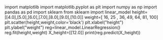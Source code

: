 import matplotlib
import matplotlib.pyplot as plt
import numpy as np
import pandas as pd
import sklearn
from sklearn import linear_model
height=[[4.0],[5.0],[6.0],[7.0],[8.0],[9.0],[10.0]]
weight=[  16, 25 , 36, 49, 64, 81, 100]
plt.scatter(height,weight,color='black')
plt.xlabel("height")
plt.ylabel("weight")
reg=linear_model.LinearRegression()
reg.fit(height,weight)
X_height=[[12.0]]
print(reg.predict(X_height))
